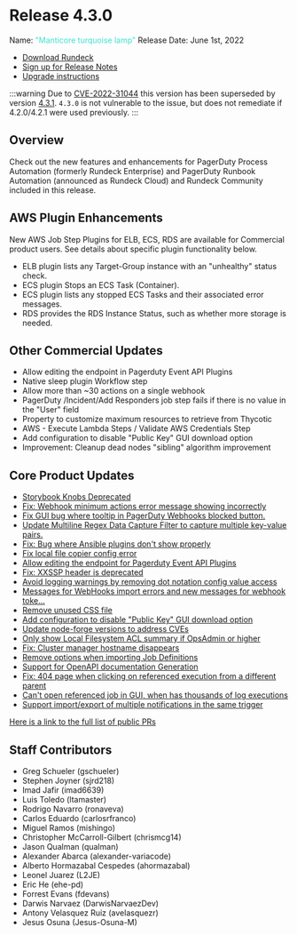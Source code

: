 # Release 4.3.0

Name: <span style="color: turquoise"><span class="glyphicon glyphicon-lamp"></span> "Manticore turquoise lamp"</span>
Release Date: June 1st, 2022

- [Download Rundeck](https://download.rundeck.com/)
- [Sign up for Release Notes](https://www.rundeck.com/release-notes-signup)
- [Upgrade instructions](/upgrading/)

:::warning
 Due to [CVE-2022-31044](/history/cves/CVE-2022-31044.md) this version has been superseded by version [4.3.1](version-4.3.1.md).  `4.3.0` is not vulnerable to the issue, but does not remediate if 4.2.0/4.2.1 were used previously.
:::

## Overview

Check out the new features and enhancements for PagerDuty Process Automation (formerly Rundeck Enterprise) and PagerDuty Runbook Automation (announced as Rundeck Cloud) and Rundeck Community included in this release.

## AWS Plugin Enhancements
New AWS Job Step Plugins for ELB, ECS, RDS are available for Commercial product users. See details about specific plugin functionality below.

* ELB plugin lists any Target-Group instance with an "unhealthy" status check.
* ECS plugin Stops an ECS Task (Container).
* ECS plugin lists any stopped ECS Tasks and their associated error messages.
* RDS provides the RDS Instance Status, such as whether more storage is needed.

## Other Commercial Updates

* Allow editing the endpoint in Pagerduty Event API Plugins
* Native sleep plugin Workflow step
* Allow more than ~30 actions on a single webhook
* PagerDuty /Incident/Add Responders job step fails if there is no value in the &quot;User&quot; field
* Property to customize maximum resources to retrieve from Thycotic
* AWS - Execute Lambda Steps / Validate AWS Credentials Step
* Add configuration to disable &quot;Public Key&quot; GUI download option
* Improvement: Cleanup dead nodes &quot;sibling&quot; algorithm improvement

## Core Product Updates

* [Storybook Knobs Deprecated](https://github.com/rundeck/rundeck/pull/7721)
* [Fix: Webhook minimum actions error message showing incorrectly](https://github.com/rundeck/rundeck/pull/7718)
* [Fix GUI bug where tooltip in PagerDuty Webhooks blocked button.](https://github.com/rundeck/rundeck/pull/7716)
* [Update Multiline Regex Data Capture Filter to capture multiple key-value pairs.](https://github.com/rundeck/rundeck/pull/7711)
* [Fix: Bug where Ansible plugins don&#39;t show properly](https://github.com/rundeck/rundeck/pull/7704)
* [Fix local file copier config error](https://github.com/rundeck/rundeck/pull/7703)
* [Allow editing the endpoint for Pagerduty Event API Plugins](https://github.com/rundeck/rundeck/pull/7699)
* [Fix: XXSSP header is deprecated](https://github.com/rundeck/rundeck/pull/7696)
* [Avoid logging warnings by removing dot notation config value access](https://github.com/rundeck/rundeck/pull/7695)
* [Messages for WebHooks import errors and new messages for webhook toke…](https://github.com/rundeck/rundeck/pull/7694)
* [Remove unused CSS file](https://github.com/rundeck/rundeck/pull/7692)
* [Add configuration to disable &quot;Public Key&quot; GUI download option](https://github.com/rundeck/rundeck/pull/7691)
* [Update node-forge versions to address CVEs](https://github.com/rundeck/rundeck/pull/7690)
* [Only show Local Filesystem ACL summary if OpsAdmin or higher](https://github.com/rundeck/rundeck/pull/7687)
* [Fix: Cluster manager hostname disappears](https://github.com/rundeck/rundeck/pull/7685)
* [Remove options when importing Job Definitions](https://github.com/rundeck/rundeck/pull/7674)
* [Support for OpenAPI documentation Generation](https://github.com/rundeck/rundeck/pull/7672)
* [Fix: 404 page when clicking on referenced execution from a different parent](https://github.com/rundeck/rundeck/pull/7649)
* [Can&#39;t open referenced job in GUI, when has thousands of log executions](https://github.com/rundeck/rundeck/pull/7648)
* [Support import/export of multiple notifications in the same trigger](https://github.com/rundeck/rundeck/pull/7511)

[Here is a link to the full list of public PRs](https://github.com/rundeck/rundeck/pulls?q=is%3Apr+milestone%3A4.3.0+is%3Aclosed)

## Staff Contributors

* Greg Schueler (gschueler)
* Stephen Joyner (sjrd218)
* Imad Jafir (imad6639)
* Luis Toledo (ltamaster)
* Rodrigo Navarro (ronaveva)
* Carlos Eduardo (carlosrfranco)
* Miguel Ramos (mishingo)
* Christopher McCarroll-Gilbert (chrismcg14)
* Jason Qualman (qualman)
* Alexander Abarca (alexander-variacode)
* Alberto Hormazabal Cespedes (ahormazabal)
* Leonel Juarez (L2JE)
* Eric He (ehe-pd)
* Forrest Evans (fdevans)
* Darwis Narvaez (DarwisNarvaezDev)
* Antony Velasquez Ruiz (avelasquezr)
* Jesus Osuna (Jesus-Osuna-M)
